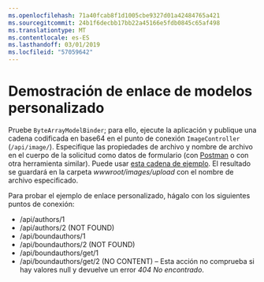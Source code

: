 ```yaml
---
ms.openlocfilehash: 71a40fcab8f1d1005cbe9327d01a42484765a421
ms.sourcegitcommit: 24b1f6decbb17bb22a45166e5fdb0845c65af498
ms.translationtype: MT
ms.contentlocale: es-ES
ms.lasthandoff: 03/01/2019
ms.locfileid: "57059642"
---
```

# <a name="custom-model-binding-demo"></a>Demostración de enlace de modelos personalizado

Pruebe `ByteArrayModelBinder`; para ello, ejecute la aplicación y publique una cadena codificada en base64 en el punto de conexión `ImageController` (`/api/image/`). Especifique las propiedades de archivo y nombre de archivo en el cuerpo de la solicitud como datos de formulario (con [Postman](https://www.getpostman.com/) o con otra herramienta similar). Puede usar [esta cadena de ejemplo](Base64String.txt). El resultado se guardará en la carpeta *wwwroot/images/upload* con el nombre de archivo especificado.

Para probar el ejemplo de enlace personalizado, hágalo con los siguientes puntos de conexión:

* /api/authors/1
* /api/authors/2 (NOT FOUND)
* /api/boundauthors/1
* /api/boundauthors/2 (NOT FOUND)
* /api/boundauthors/get/1
* /api/boundauthors/get/2 (NO CONTENT) &ndash; Esta acción no comprueba si hay valores null y devuelve un error *404 No encontrado*.
